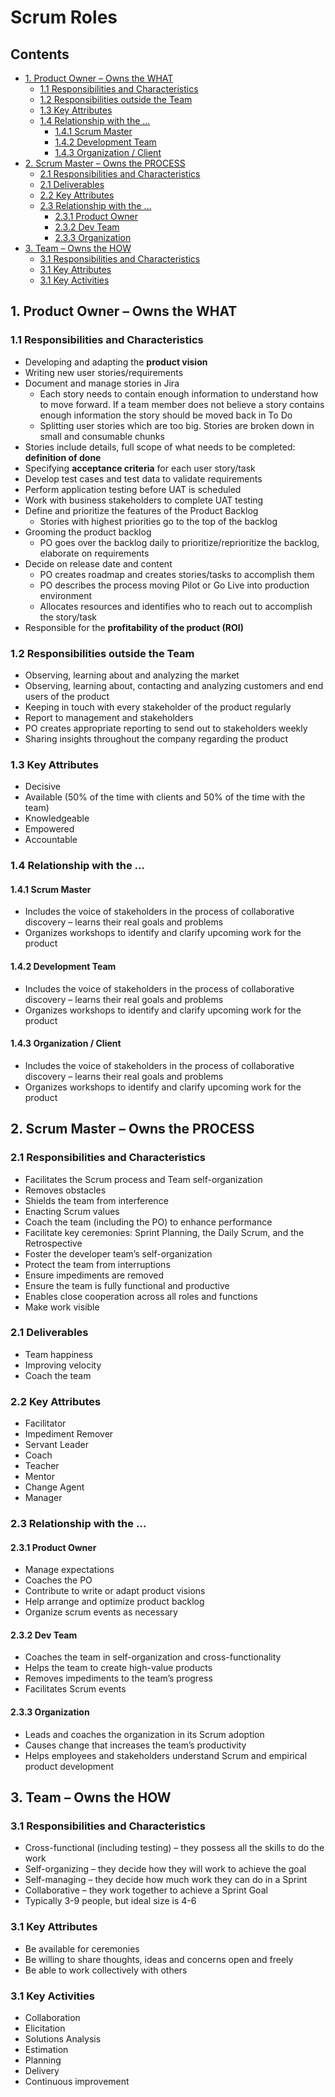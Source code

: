 <!-- omit in toc -->
# Scrum Roles

<!-- omit in toc -->
## Contents

- [1. Product Owner – Owns the WHAT](#1-product-owner-%e2%80%93-owns-the-what)
  - [1.1 Responsibilities and Characteristics](#11-responsibilities-and-characteristics)
  - [1.2 Responsibilities outside the Team](#12-responsibilities-outside-the-team)
  - [1.3 Key Attributes](#13-key-attributes)
  - [1.4 Relationship with the …](#14-relationship-with-the)
    - [1.4.1 Scrum Master](#141-scrum-master)
    - [1.4.2 Development Team](#142-development-team)
    - [1.4.3 Organization / Client](#143-organization--client)
- [2. Scrum Master – Owns the PROCESS](#2-scrum-master-%e2%80%93-owns-the-process)
  - [2.1 Responsibilities and Characteristics](#21-responsibilities-and-characteristics)
  - [2.1 Deliverables](#21-deliverables)
  - [2.2 Key Attributes](#22-key-attributes)
  - [2.3 Relationship with the …](#23-relationship-with-the)
    - [2.3.1 Product Owner](#231-product-owner)
    - [2.3.2 Dev Team](#232-dev-team)
    - [2.3.3 Organization](#233-organization)
- [3. Team – Owns the HOW](#3-team-%e2%80%93-owns-the-how)
  - [3.1 Responsibilities and Characteristics](#31-responsibilities-and-characteristics)
  - [3.1 Key Attributes](#31-key-attributes)
  - [3.1 Key Activities](#31-key-activities)


## 1. Product Owner – Owns the WHAT

### 1.1 Responsibilities and Characteristics

- Developing and adapting the **product vision**
- Writing new user stories/requirements
- Document and manage stories in Jira
  - Each story needs to contain enough information to understand how to move forward. If a team
    member does not believe a story contains enough information the story should be moved back in To
    Do
  - Splitting user stories which are too big. Stories are broken down in small and consumable chunks
- Stories include details, full scope of what needs to be completed: **definition of done**
- Specifying **acceptance criteria** for each user story/task
- Develop test cases and test data to validate requirements
- Perform application testing before UAT is scheduled
- Work with business stakeholders to complete UAT testing
- Define and prioritize the features of the Product Backlog
  - Stories with highest priorities go to the top of the backlog
- Grooming the product backlog
  - PO goes over the backlog daily to prioritize/reprioritize the backlog, elaborate on requirements
- Decide on release date and content
  - PO creates roadmap and creates stories/tasks to accomplish them
  - PO describes the process moving Pilot or Go Live into production environment
  - Allocates resources and identifies who to reach out to accomplish the story/task
- Responsible for the **profitability of the product (ROI)**

### 1.2 Responsibilities outside the Team

- Observing, learning about and analyzing the market
- Observing, learning about, contacting and analyzing customers and end users of the product
- Keeping in touch with every stakeholder of the product regularly
- Report to management and stakeholders
- PO creates appropriate reporting to send out to stakeholders weekly
- Sharing insights throughout the company regarding the product

### 1.3 Key Attributes

- Decisive
- Available (50% of the time with clients and 50% of the time with the team)
- Knowledgeable
- Empowered
- Accountable

### 1.4 Relationship with the …

#### 1.4.1 Scrum Master

- Includes the voice of stakeholders in the process of collaborative discovery – learns their real
  goals and problems
- Organizes workshops to identify and clarify upcoming work for the product

#### 1.4.2 Development Team

- Includes the voice of stakeholders in the process of collaborative discovery – learns their real
  goals and problems
- Organizes workshops to identify and clarify upcoming work for the product

#### 1.4.3 Organization / Client

- Includes the voice of stakeholders in the process of collaborative discovery – learns their real
  goals and problems
- Organizes workshops to identify and clarify upcoming work for the product

## 2. Scrum Master – Owns the PROCESS

### 2.1 Responsibilities and Characteristics

- Facilitates the Scrum process and Team self-organization
- Removes obstacles
- Shields the team from interference
- Enacting Scrum values
- Coach the team (including the PO) to enhance performance
- Facilitate key ceremonies: Sprint Planning, the Daily Scrum, and the Retrospective
- Foster the developer team’s self-organization
- Protect the team from interruptions
- Ensure impediments are removed
- Ensure the team is fully functional and productive
- Enables close cooperation across all roles and functions
- Make work visible

### 2.1 Deliverables

- Team happiness
- Improving velocity
- Coach the team

### 2.2 Key Attributes

- Facilitator
- Impediment Remover
- Servant Leader
- Coach
- Teacher
- Mentor
- Change Agent
- Manager

### 2.3 Relationship with the …

#### 2.3.1 Product Owner

- Manage expectations
- Coaches the PO
- Contribute to write or adapt product visions
- Help arrange and optimize product backlog
- Organize scrum events as necessary

#### 2.3.2 Dev Team

- Coaches the team in self-organization and cross-functionality
- Helps the team to create high-value products
- Removes impediments to the team’s progress
- Facilitates Scrum events

#### 2.3.3 Organization

- Leads and coaches the organization in its Scrum adoption
- Causes change that increases the team’s productivity
- Helps employees and stakeholders understand Scrum and empirical product development

## 3. Team – Owns the HOW

### 3.1 Responsibilities and Characteristics

- Cross-functional (including testing) – they possess all the skills to do the work
- Self-organizing – they decide how they will work to achieve the goal
- Self-managing – they decide how much work they can do in a Sprint
- Collaborative – they work together to achieve a Sprint Goal
- Typically 3-9 people, but ideal size is 4-6

### 3.1 Key Attributes

- Be available for ceremonies
- Be willing to share thoughts, ideas and concerns open and freely
- Be able to work collectively with others

### 3.1 Key Activities

- Collaboration
- Elicitation
- Solutions Analysis
- Estimation
- Planning
- Delivery
- Continuous improvement
